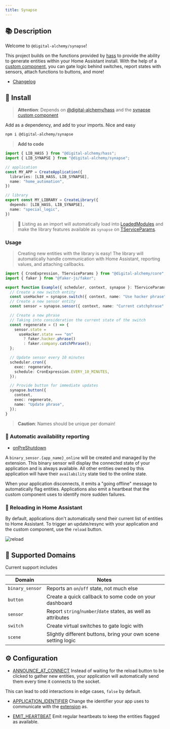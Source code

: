 ```yaml
---
title: Synapse
---
```

## 📚 Description

Welcome to `@digital-alchemy/synapse`!

This project builds on the functions provided by [hass](/hass/) to provide the ability to generate entities within your Home Assistant install. With the help of a [custom component](https://github.com/Digital-Alchemy-TS/synapse-extension), you can gate logic behind switches, report states with sensors, attach functions to buttons, and more!

- [Changelog](/synapse/changelog/0.3.x)

## 💾 Install

> **Attention**:
> Depends on  [@digital-alchemy/hass](/hass/) and the [synapse custom component](/synapse-extension)

Add as a dependency, and add to your imports. Nice and easy

```bash
npm i @digital-alchemy/synapse
```

> **Add to code**

```typescript
import { LIB_HASS } from "@digital-alchemy/hass";
import { LIB_SYNAPSE } from "@digital-alchemy/synapse";

// application
const MY_APP = CreateApplication({
  libraries: [LIB_HASS, LIB_SYNAPSE],
  name: "home_automation",
})

// library
export const MY_LIBRARY = CreateLibrary({
  depends: [LIB_HASS, LIB_SYNAPSE],
  name: "special_logic",
})
```

> 🎉
> Listing as an import will automatically load into [LoadedModules](/core/exports/LoadedModules) and make the library features available as `synapse` on [TServiceParams](/core/exports/TServiceParams).

### Usage

> Creating new entities with the library is easy! The library will automatically handle communication with Home Assistant, reporting values, and attaching callbacks.

```typescript
import { CronExpression, TServiceParams } from "@digital-alchemy/core";
import { faker } from "@faker-js/faker";

export function Example({ scheduler, context, synapse }: TServiceParams) {
  // Create a new switch entity
  const useHacker = synapse.switch({ context, name: "Use hacker phrase" });
  // Create a new sensor entity
  const sensor = synapse.sensor({ context, name: "Current catchphrase" });

  // Create a new phrase
  // Taking into consideration the current state of the switch
  const regenerate = () => {
    sensor.state =
      useHacker.state === "on"
        ? faker.hacker.phrase()
        : faker.company.catchPhrase();
  };

  // Update sensor every 10 minutes
  scheduler.cron({
    exec: regenerate,
    schedule: CronExpression.EVERY_10_MINUTES,
  });

  // Provide button for immediate updates
  synapse.button({
    context,
    exec: regenerate,
    name: "Update phrase",
  });
}
```

> **Caution**:
> Names should be unique per domain!

### 🔄 Automatic availability reporting

- [onPreShutdown](/core/lifecycle/onPreShutdown)

A `binary_sensor.{app_name}_online` will be created and managed by the extension. This binary sensor will display the connected state of your application and is always available. All other entities owned by this application will have their `availability` state tied to the online state.

When your application disconnects, it emits a "going offline" message to automatically flag entities. Applications also emit a heartbeat that the custom component uses to identify more sudden failures.

### 🔁 Reloading in Home Assistant

By default, applications don't automatically send their current list of entities to Home Assistant. To trigger an update/resync with your application and the custom component, use the `reload` button.

![reload](/img/reload.png)

## 📜 Supported Domains

Current support includes

| Domain          | Notes                                                         |
| --------------- | ------------------------------------------------------------- |
| `binary_sensor` | Reports an `on`/`off` state, not much else                    |
| `button`        | Create a quick callback to some code on your dashboard        |
| `sensor`        | Report `string`/`number`/`date` states, as well as attributes |
| `switch`        | Create virtual switches to gate logic with                    |
| `scene`         | Slightly different buttons, bring your own scene setting logic|

## ⚙️ Configuration

- [ANNOUNCE_AT_CONNECT](/synapse/config/ANNOUNCE_AT_CONNECT)
Instead of waiting for the reload button to be clicked to gather new entities, your application will automatically send them every time it connects to the socket.

This can lead to odd interactions in edge cases, `false` by default.

- [APPLICATION_IDENTIFIER](/synapse/config/APPLICATION_IDENTIFIER)
Change the identifier your app uses to communicate with the [extension](/synapse-extension) as.

- [EMIT_HEARTBEAT](/synapse/config/EMIT_HEARTBEAT)
Emit regular heartbeats to keep the entities flagged as available.
